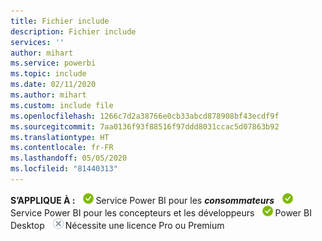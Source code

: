 ```yaml
---
title: Fichier include
description: Fichier include
services: ''
author: mihart
ms.service: powerbi
ms.topic: include
ms.date: 02/11/2020
ms.author: mihart
ms.custom: include file
ms.openlocfilehash: 1266c7d2a38766e0cb33abcd878908bf43ecdf9f
ms.sourcegitcommit: 7aa0136f93f88516f97ddd8031ccac5d07863b92
ms.translationtype: HT
ms.contentlocale: fr-FR
ms.lasthandoff: 05/05/2020
ms.locfileid: "81440313"
---
```

<Token>**S’APPLIQUE À :** ![oui](media/yes.png)Service Power BI pour les ***consommateurs*** ![oui](media/yes.png)Service Power BI pour les concepteurs et les développeurs ![yes](media/yes.png)Power BI Desktop ![non](media/no.png)Nécessite une licence Pro ou Premium </Token>